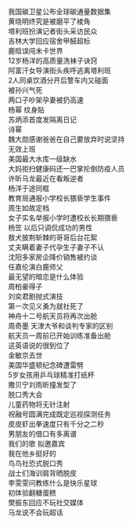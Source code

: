 我国碳卫星公布全球碳通量数据集  
黄晓明终究是被磨平了棱角  
塔利班扮演记者街头采访民众  
吉林大学回应宿舍甲醛超标  
鹿晗误闯未卡世界  
12岁杨洋的高质量洗袜子诀窍  
阿富汗女导演街头疾呼逃离塔利班  
2人同桌饮酒分开后警车内又碰面  
被孙兴气死  
两口子吵架孕妻被扔高速  
杨幂 纹身贴  
苏炳添首度发隔离日记  
诗幂  
魏大勋感谢爸爸在自己要放弃时说坚持  
无效上班  
美国最大水库一级缺水  
大妈拒扫健康码还一巴掌抡倒防疫人员  
许昕马龙最近在看叛逆者  
杨洋于途同框  
教育局通报小学校长猥亵学生事件  
周生如故定档  
女子实名举报小学时遭校长长期猥亵  
杨笠 以后只调侃成功的男性  
敖犬披荆斩棘的哥哥后台花絮  
丈夫瞒着妻子代孕生子妻子不认  
沈阳多家房企降价销售被约谈  
任嘉伦演白鹿师父  
最无望的暗恋是什么体验  
周柏豪得子  
刘奕君剧抛式演技  
第一次见义勇为就社死了  
神舟十二号航天员将再次出舱  
周奇墨 天津大爷和谈判专家的区别  
航天员一周前已开始训练准备出舱  
这英语说的很到位了  
金敏京去世  
美国华盛顿纪念碑遭雷劈  
5岁女孩用乒乓球精准打纸杯  
撒贝宁刘雨昕撞发型了  
脱口秀大会  
儿童药物将无针注射  
祝融号圆满完成既定巡视探测任务  
皮皮虾出拳速度只有千分之二秒  
男朋友的借口有多离谱  
我们的歌 拟邀嘉宾  
我在他乡挺好的  
鸟鸟社恐式脱口秀  
战士们海训肩背晒脱皮  
李雯雯问教练什么是快乐星球  
初体验翻糖蛋糕  
樊振东回应不玩社交媒体  
马龙说不会玩超话  
